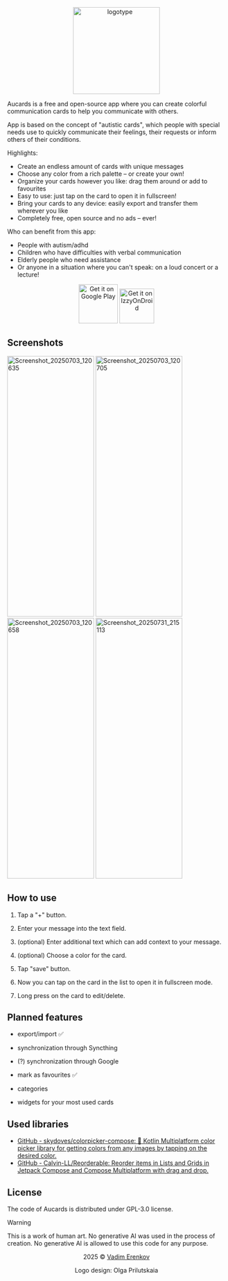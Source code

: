 <div align="center">

<img height="200" alt="logotype" src="https://github.com/user-attachments/assets/3d20bf91-1144-4e6b-8031-00efefb54352" />

</div>

Aucards is a free and open-source app where you can create colorful communication cards to help you communicate with others.

App is based on the concept of "autistic cards", which people with special needs use to quickly communicate their feelings, their requests or inform others of their conditions.

Highlights:

- Create an endless amount of cards with unique messages
- Choose any color from a rich palette – or create your own!
- Organize your cards however you like: drag them around or add to favourites
- Easy to use: just tap on the card to open it in fullscreen!
- Bring your cards to any device: easily export and transfer them wherever you like
- Completely free, open source and no ads – ever!

Who can benefit from this app:

- People with autism/adhd
- Children who have difficulties with verbal communication
- Elderly people who need assistance
- Or anyone in a situation where you can't speak: on a loud concert or a lecture!

<div align="center">

[<img height="90" alt="Get it on Google Play" src="https://github.com/user-attachments/assets/11da011f-27e6-4163-b0e1-675d1f6709b2" />](https://play.google.com/store/apps/details?id=vadimerenkov.aucards)  [<img height="80" alt="Get it on IzzyOnDroid" src="https://github.com/user-attachments/assets/62f19e66-1abb-4762-a737-6cca5cef0dec" />](https://apt.izzysoft.de/packages/vadimerenkov.aucards)

</div>

## Screenshots

<img width="200" height="600" alt="Screenshot_20250703_120635" src="https://github.com/user-attachments/assets/2f37c198-4db5-48d9-ac82-e69ac440c096" /> <img width="200" height="600" alt="Screenshot_20250703_120705" src="https://github.com/user-attachments/assets/e40e835c-c224-40ad-a4bc-589fbc9650bc" /> <img width="200" height="600" alt="Screenshot_20250703_120658" src="https://github.com/user-attachments/assets/65bdd2b2-7615-4232-b147-7be5eecb1b29" />  <img width="200" height="600" alt="Screenshot_20250731_215113" src="https://github.com/user-attachments/assets/2e0d0db1-0aeb-4f6e-b949-db1bb1cde5b4" />

## How to use

1. Tap a "+" button.

2. Enter your message into the text field.

3. (optional) Enter additional text which can add context to your message.

4. (optional) Choose a color for the card.

5. Tap "save" button.

6. Now you can tap on the card in the list to open it in fullscreen mode.

7. Long press on the card to edit/delete.

## Planned features

- export/import ✅

- synchronization through Syncthing

- (?) synchronization through Google

- mark as favourites ✅

- categories

- widgets for your most used cards

## Used libraries

- [GitHub - skydoves/colorpicker-compose: 🎨 Kotlin Multiplatform color picker library for getting colors from any images by tapping on the desired color.](https://github.com/skydoves/colorpicker-compose)
- [GitHub - Calvin-LL/Reorderable: Reorder items in Lists and Grids in Jetpack Compose and Compose Multiplatform with drag and drop.](https://github.com/Calvin-LL/Reorderable)

## License

The code of Aucards is distributed under GPL-3.0 license.

> [!WARNING]
> This is a work of human art. No generative AI was used in the process of creation. No generative AI is allowed to use this code for any purpose.

<div align="center">

2025 © [Vadim Erenkov](https://github.com/vadimerenkov) 

Logo design: Olga Prilutskaia

</div>
